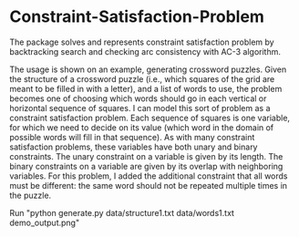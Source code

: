 # Constraint-Satisfaction-Problem
The package solves and represents constraint satisfaction problem by backtracking search and checking arc consistency with AC-3 algorithm. 

The usage is shown on an example, generating crossword puzzles.
Given the structure of a crossword puzzle (i.e., which squares of the grid are meant to be filled in with a letter), and a list of words to use, the problem becomes one of choosing which words should go in each vertical or horizontal sequence of squares. 
I can model this sort of problem as a constraint satisfaction problem. 
Each sequence of squares is one variable, for which we need to decide on its value (which word in the domain of possible words will fill in that sequence). 
As with many constraint satisfaction problems, these variables have both unary and binary constraints. 
The unary constraint on a variable is given by its length. 
The binary constraints on a variable are given by its overlap with neighboring variables. 
For this problem, I added the additional constraint that all words must be different: the same word should not be repeated multiple times in the puzzle.

Run "python generate.py data/structure1.txt data/words1.txt demo_output.png"
